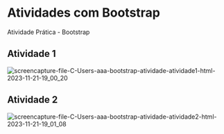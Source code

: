 # Atividades com Bootstrap 

Atividade Prática - Bootstrap

## Atividade 1

![screencapture-file-C-Users-aaa-bootstrap-atividade-atividade1-html-2023-11-21-19_00_20](https://github.com/jessica-sobreira/bootstrap_atividade/assets/117686537/2919577a-4924-4e74-848a-b71b26656bce)

## Atividade 2

![screencapture-file-C-Users-aaa-bootstrap-atividade-atividade2-html-2023-11-21-19_01_08](https://github.com/jessica-sobreira/bootstrap_atividade/assets/117686537/d644ee2e-99a5-44c1-a70b-43782e5e2905)
